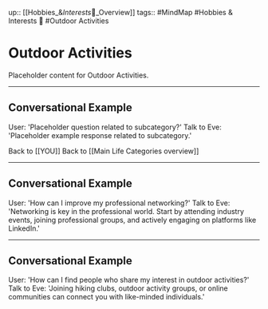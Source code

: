 up:: [[Hobbies_&_Interests_🦄_Overview]]
tags:: #MindMap #Hobbies & Interests 🦄 #Outdoor Activities

# Outdoor Activities

Placeholder content for Outdoor Activities.

---
## Conversational Example
User: 'Placeholder question related to subcategory?'
Talk to Eve: 'Placeholder example response related to subcategory.'

Back to [[YOU]]
Back to [[Main Life Categories overview]]

---
## Conversational Example
User: 'How can I improve my professional networking?'
Talk to Eve: 'Networking is key in the professional world. Start by attending industry events, joining professional groups, and actively engaging on platforms like LinkedIn.'

---
## Conversational Example
User: 'How can I find people who share my interest in outdoor activities?'
Talk to Eve: 'Joining hiking clubs, outdoor activity groups, or online communities can connect you with like-minded individuals.'
